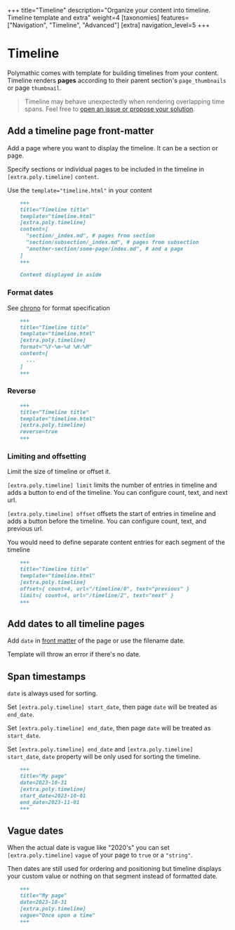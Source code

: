 +++
title="Timeline"
description="Organize your content into timeline. Timeline template and extra"
weight=4
[taxonomies]
features=["Navigation", "Timeline", "Advanced"]
[extra]
navigation_level=5
+++

# Timeline

Polymathic comes with template for building timelines from your content. Timeline renders **pages** according to their parent section's `page_thumbnails` or page `thumbnail`.

> Timeline may behave unexpectedly when rendering overlapping time spans. Feel free to [open an issue or propose your solution](https://github.com/anvlkv/polymathic/issues).

## Add a timeline page front-matter

Add a page where you want to display the timeline. It can be a section or page.

Specify sections or individual pages to be included in the timeline in `[extra.poly.timeline]` `content`.

Use the `template="timeline.html"` in your content 

```md
    +++
    title="Timeline title"
    template="timeline.html"
    [extra.poly.timeline]
    content=[
      "section/_index.md", # pages from section
      "section/subsection/_index.md", # pages from subsection 
      "another-section/some-page/index.md", # and a page
    ]
    +++

    Content displayed in aside
```

### Format dates

See [chrono](https://docs.rs/chrono/0.4.31/chrono/format/strftime/index.html) for format specification

```md
    +++
    title="Timeline title"
    template="timeline.html"
    [extra.poly.timeline]
    format="%Y-%m-%d %H:%M"
    content=[
      ...
    ]
    +++
```

### Reverse

```md
    +++
    title="Timeline title"
    template="timeline.html"
    [extra.poly.timeline]
    reverse=true
    +++
```

### Limiting and offsetting

Limit the size of timeline or offset it.

`[extra.poly.timeline] limit` limits the number of entries in timeline and adds a button to end of the timeline. You can configure count, text, and next url.

`[extra.poly.timeline] offset` offsets the start of entries in timeline and adds a button before the timeline. You can configure count, text, and previous url.

You would need to define separate content entries for each segment of the timeline

```md
    +++
    title="Timeline title"
    template="timeline.html"
    [extra.poly.timeline]
    offset={ count=4, url="/timeline/0", text="previous" }
    limit={ count=4, url="/timeline/2", text="next" }
    +++
```


## Add dates to all timeline pages

Add `date` in [front matter](https://www.getzola.org/documentation/content/page/#front-matter) of the page or use the filename date.

Template will throw an error if there's no date.

## Span timestamps

`date` is always used for sorting.

Set `[extra.poly.timeline] start_date`, then page `date` will be treated as `end_date`.

Set `[extra.poly.timeline] end_date`, then page `date` will be treated as `start_date`.

Set `[extra.poly.timeline] end_date` and `[extra.poly.timeline] start_date`, `date` property will be only used for sorting the timeline.

```md 
    +++
    title="My page"
    date=2023-10-31
    [extra.poly.timeline] 
    start_date=2023-10-01
    end_date=2023-11-01
    +++
```

## Vague dates

When the actual date is vague like "2020's" you can set `[extra.poly.timeline]` `vague` of your page to `true` or a `"string"`.

Then dates are still used for ordering and positioning but timeline displays your custom value or nothing on that segment instead of formatted date.

```md 
    +++
    title="My page"
    date=2023-10-31
    [extra.poly.timeline] 
    vague="Once upon a time"
    +++
```